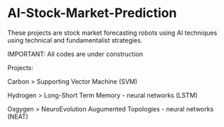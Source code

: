 # AI-Stock-Market-Prediction

These projects are stock market forecasting robots using AI techniques using technical and fundamentalist strategies.

IMPORTANT: All codes are under construction

Projects:

Carbon > Supporting Vector Machine (SVM)

Hydrogen > Long-Short Term Memory - neural networks (LSTM)

Oxgygen > NeuroEvolution Augumented Topologies - neural networks (NEAT)
